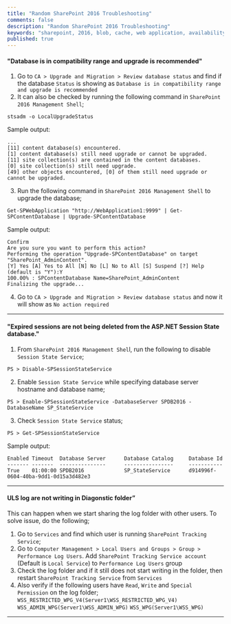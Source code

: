 ```yaml
---
title: "Random SharePoint 2016 Troubleshooting"
comments: false
description: "Random SharePoint 2016 Troubleshooting"
keywords: "sharepoint, 2016, blob, cache, web application, availability, monitor, start, stop, distributed cache, os, version, architecture, hostname, domain, cname, processors, ram, disks, ip address, licensing status, uac, firewall, snmp, rdp scan, administrators, users, disk, spacec, smtp"
published: true
---
```

#### "Database is in compatibility range and upgrade is recommended"
1. Go to `CA > Upgrade and Migration > Review database status` and find if the database `Status` is showing as `Database is in compatibility range and upgrade is recommended`
2. It can also be checked by running the following command in `SharePoint 2016 Management Shell`;
```
stsadm -o LocalUpgradeStatus
```
Sample output:
```
...
[11] content database(s) encountered.
[1] content database(s) still need upgrade or cannot be upgraded.
[11] site collection(s) are contained in the content databases.
[0] site collection(s) still need upgrade.
[49] other objects encountered, [0] of them still need upgrade or cannot be upgraded.
```
3. Run the following command in `SharePoint 2016 Management Shell` to upgrade the database;
```
Get-SPWebApplication "http://WebApplication1:9999" | Get-SPContentDatabase | Upgrade-SPContentDatabase
```
Sample output:
```
Confirm
Are you sure you want to perform this action?
Performing the operation "Upgrade-SPContentDatabase" on target
"SharePoint_AdminContent".
[Y] Yes [A] Yes to All [N] No [L] No to All [S] Suspend [?] Help (default is "Y"):Y
100.00% : SPContentDatabase Name=SharePoint_AdminContent
Finalizing the upgrade...
```
4. Go to `CA > Upgrade and Migration > Review database status` and now it will show as `No action required`

---

#### "Expired sessions are not being deleted from the ASP.NET Session State database."
1. From `SharePoint 2016 Management Shel`l, run the following to disable `Session State Service`;
```
PS > Disable-SPSessionStateService
```
2. Enable `Session State Service` while specifying database server hostname and database name;
```
PS > Enable-SPSessionStateService -DatabaseServer SPDB2016 -DatabaseName SP_StateService
```
3. Check `Session State Service` status;
```
PS > Get-SPSessionStateService
```
Sample output:
```
Enabled Timeout  Database Server      Database Catalog     Database Id
------- -------  ---------------      ----------------     -----------
True    01:00:00 SPDB2016             SP_StateService      d914996f-0604-40ba-9dd1-0d15a3d482e3
```

---

#### ULS log are not writing in Diagonstic folder”
This can happen when we start sharing the log folder with other users. To solve issue, do the following;
1. Go to `Services` and find which user is running `SharePoint Tracking Service`;  
2. Go to `Computer Management > Local Users and Groups > Group > Performance Log Users`. Add `SharePoint Tracking Service account` (Default is `Local Service`) to `Performance Log Users` group  
3. Check the log folder and if it still does not start writing in the folder, then restart `SharePoint Tracking Service` from `Services`  
4. Also verify if the following users have `Read`, `Write` and `Special Permission` on the log folder;  
`WSS_RESTRICTED_WPG_V4(Server1\WSS_RESTRICTED_WPG_V4)`
`WSS_ADMIN_WPG(Server1\WSS_ADMIN_WPG)`
`WSS_WPG(Server1\WSS_WPG)`

---
